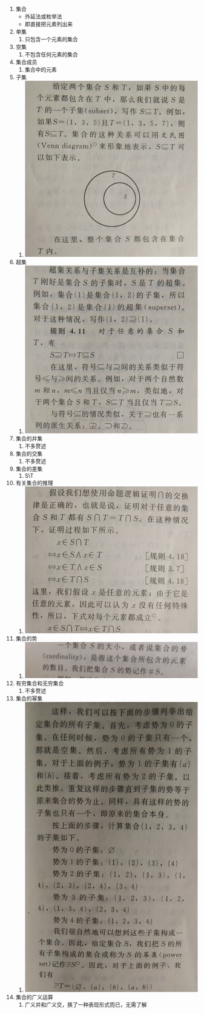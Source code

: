 1. 集合
   -  外延法或枚举法
   -  即直接把元素列出来
2. 单集
   1. 只包含一个元素的集合
3. 空集
   1. 不包含任何元素的集合
4. 集合成员
   1. 集合中的元素
5. 子集
   1. ![1](../src/img/discrete/第三章图片1.jpg)
6. 超集
   1. ![2](../src/img/discrete/第三章图片2.jpg)
7. 集合的并集
   1. 不多赘述
8. 集合的交集
   1. 不多赘述
9.  集合的差集
    1.  S\T
10. 有关集合的推理
    1.  ![3](../src/img/discrete/第三章图片3.jpg)
11. 集合的势
    1.  ![4](../src/img/discrete/第三章图片4.jpg)
12. 有穷集合和无穷集合
    1.  不多赘述
13. 集合的幂集
    1.  ![5](../src/img/discrete/第三章图片5.jpg)
14. 集合的广义运算
    1.  广义并和广义交，换了一种表现形式而已，无需了解